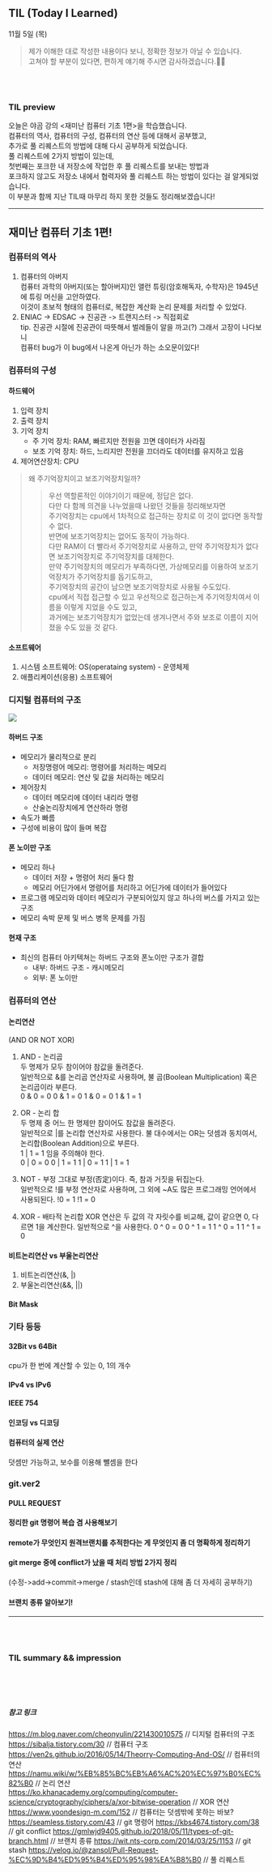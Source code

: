 ## TIL (Today I Learned)
11월 5일 (목)
> 제가 이해한 대로 작성한 내용이다 보니, 정확한 정보가 아닐 수 있습니다.   
고쳐야 할 부분이 있다면, 편하게 얘기해 주시면 감사하겠습니다.🙏🏻

<br/>
<br/>

### TIL preview
오늘은 야곰 강의 <재미난 컴퓨터 기초 1편>을 학습했습니다.  
컴퓨터의 역사, 컴퓨터의 구성, 컴퓨터의 연산 등에 대해서 공부했고,  
추가로 풀 리퀘스트의 방법에 대해 다시 공부하게 되었습니다.  
풀 리퀘스트에 2가지 방법이 있는데,  
첫번째는 포크한 내 저장소에 작업한 후 풀 리퀘스트를 보내는 방법과  
포크하지 않고도 저장소 내에서 협력자와 풀 리퀘스트 하는 방법이 있다는 걸 알게되었습니다.  
이 부분과 함께 지난 TIL때 마무리 하지 못한 것들도 정리해보겠습니다!  

---  

## 재미난 컴퓨터 기초 1편!
### 컴퓨터의 역사
1. 컴퓨터의 아버지  
  컴퓨터 과학의 아버지(또는 할아버지)인 앨런 튜링(암호해독자, 수학자)은 1945년에 튜링 머신을 고안하였다.    
  이것이 초보적 형태의 컴퓨터로, 복잡한 계산화 논리 문제를 처리할 수 있었다.    
2. ENIAC -> EDSAC -> 진공관 -> 트랜지스터 -> 직접회로  
tip. 진공관 시절에 진공관이 따뜻해서 벌레들이 알을 까고(?) 그래서 고장이 나다보니    
컴퓨터 bug가 이 bug에서 나온게 아닌가 하는 소오문이있다!  

### 컴퓨터의 구성
#### 하드웨어
1. 입력 장치
2. 출력 장치
3. 기억 장치
    - 주 기억 장치: RAM, 빠르지만 전원을 끄면 데이터가 사라짐  
    - 보조 기억 장치: 하드, 느리지만 전원을 끄더라도 데이터를 유지하고 있음  
4. 제어연산장치: CPU

> 왜 주기억장치이고 보조기억장치일까?
>> 우선 역할론적인 이야기이기 때문에, 정답은 없다.  
다만 다 함께 의견을 나누었을때 나왔던 것들을 정리해보자면  
주기억장치는 cpu에서 1차적으로 접근하는 장치로 이 것이 없다면 동작할 수 없다.  
반면에 보조기억장치는 없어도 동작이 가능하다.  
다만 RAM이 더 빨라서 주기억장치로 사용하고, 만약 주기억장치가 없다면 보조기억장치로 주기억장치를 대체한다.  
만약 주기억장치의 메모리가 부족하다면, 가상메모리를 이용하여 보조기억장치가 주기억장치를 돕기도하고,  
주기억장치의 공간이 남으면 보조기억장치로 사용될 수도있다.  
cpu에서 직접 접근할 수 있고 우선적으로 접근하는게 주기억장치여서 이름을 이렇게 지었을 수도 있고,  
과거에는 보조기억장치가 없었는데 생겨나면서 주와 보조로 이름이 지어졌을 수도 있을 것 같다.  


#### 소프트웨어
1. 시스템 소프트웨어: OS(operataing system) - 운영체제
2. 애플리케이션(응용) 소프트웨어

### 디지털 컴퓨터의 구조
![](http://spiroprojects.com/webadmin/uploads/von.jpg)

#### 하버드 구조
- 메모리가 물리적으로 분리
    - 저장명령어 메모리: 명령어를 처리하는 메모리
    - 데이터 메모리: 연산 및 값을 처리하는 메모리
- 제어장치
    - 데이터 메모리에 데이터 내리라 명령
    - 산술논리장치에게 연산하라 명령
- 속도가 빠름
- 구성에 비용이 많이 들며 복잡

#### 폰 노이만 구조
- 메모리 하나
    - 데이터 저장 + 명령어 처리 둘다 함
    - 메모리 어딘가에서 명령어를 처리하고 어딘가에 데이터가 들어있다
- 프로그램 메모리와 데이터 메모리가 구분되어있지 않고 하나의 버스를 가지고 있는 구조
- 메모리 속박 문제 및 버스 병목 문제를 가짐

#### 현재 구조
- 최신의 컴퓨터 아키텍쳐는 하버드 구조와 폰노이만 구조가 결합
    - 내부: 하버드 구조 - 캐시메모리
    - 외부: 폰 노이만

### 컴퓨터의 연산
#### 논리연산
(AND OR NOT XOR)  
1. AND - 논리곱  
두 명제가 모두 참이어야 참값을 돌려준다.  
일반적으로 &를 논리곱 연산자로 사용하며, 불 곱(Boolean Multiplication) 혹은 논리곱이라 부른다.  
0 & 0 = 0
0 & 1 = 0
1 & 0 = 0
1 & 1 = 1

2. OR - 논리 합  
두 명제 중 어느 한 명제만 참이어도 참값을 돌려준다.  
일반적으로 |를 논리합 연산자로 사용한다. 불 대수에서는 OR는 덧셈과 동치여서, 논리합(Boolean Addition)으로 부른다.  
1 | 1 = 1 임을 주의해야 한다.  
0 | 0 = 0
0 | 1 = 1
1 | 0 = 1
1 | 1 = 1

3. NOT - 부정
그대로 부정(否定)이다. 즉, 참과 거짓을 뒤집는다.  
일반적으로 !를 부정 연산자로 사용하며, 그 외에 ~A도 많은 프로그래밍 언어에서 사용되된다.
!0 = 1
!1 = 0

4. XOR - 배타적 논리합
XOR 연산은 두 값의 각 자릿수를 비교해, 값이 같으면 0, 다르면 1을 계산한다.
일반적으로 ^을 사용한다.
0 ^ 0 = 0
0	^ 1	= 1
1	^ 0	= 1
1	^ 1 = 0

#### 비트논리연산 vs 부울논리연산
1. 비트논리연산(&, |)
2. 부울논리연산(&&, ||)

#### Bit Mask

### 기타 등등
#### 32Bit vs 64Bit
cpu가 한 번에 계산할 수 있는 0, 1의 개수

#### IPv4 vs IPv6


#### IEEE 754


#### 인코딩 vs 디코딩

#### 컴퓨터의 실제 연산
덧셈만 가능하고, 보수를 이용해 뺄셈을 한다

### git.ver2
#### PULL REQUEST

#### 정리한 git 명령어 복습 겸 사용해보기

#### remote가 무엇인지 원격브랜치를 추적한다는 게 무엇인지 좀 더 명확하게 정리하기
#### git merge 중에 conflict가 났을 때 처리 방법 2가지 정리
(수정->add->commit->merge / stash인데 stash에 대해 좀 더 자세히 공부하기)
#### 브랜치 종류 알아보기!

---

<br/>
<br/>


### TIL summary && impression

<br/>
<br/>
<br/>

##### 참고 링크
https://m.blog.naver.com/cheonyulin/221430010575 // 디지털 컴퓨터의 구조  
https://sibalja.tistory.com/30 // 컴퓨터 구조  
https://ven2s.github.io/2016/05/14/Theorry-Computing-And-OS/ // 컴퓨터의 연산  
https://namu.wiki/w/%EB%85%BC%EB%A6%AC%20%EC%97%B0%EC%82%B0 // 논리 연산  
https://ko.khanacademy.org/computing/computer-science/cryptography/ciphers/a/xor-bitwise-operation // XOR 연산  
https://www.yoondesign-m.com/152 // 컴퓨터는 덧셈밖에 못하는 바보?  
https://seamless.tistory.com/43 // git 명령어
https://kbs4674.tistory.com/38 // git conflict
https://gmlwjd9405.github.io/2018/05/11/types-of-git-branch.html // 브랜치 종류
https://wit.nts-corp.com/2014/03/25/1153 // git stash https://velog.io/@zansol/Pull-Request-%EC%9D%B4%ED%95%B4%ED%95%98%EA%B8%B0 // 풀 리퀘스트
